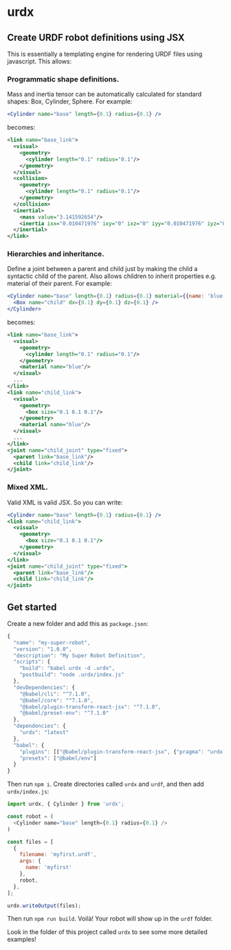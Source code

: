 # urdx
## Create URDF robot definitions using JSX

This is essentially a templating engine for rendering URDF files using javascript.
This allows:

### Programmatic shape definitions.

Mass and inertia tensor can be automatically
calculated for standard shapes: Box, Cylinder, Sphere. For example:

```jsx
<Cylinder name="base" length={0.1} radius={0.1} />
```

becomes:

```xml
<link name="base_link">
  <visual>
    <geometry>
      <cylinder length="0.1" radius="0.1"/>
    </geometry>
  </visual>
  <collision>
    <geometry>
      <cylinder length="0.1" radius="0.1"/>
    </geometry>
  </collision>
  <inertial>
    <mass value="3.141592654"/>
    <inertia ixx="0.010471976" ixy="0" ixz="0" iyy="0.010471976" iyz="0" izz="0.015707963"/>
  </inertial>
</link>
```

### Hierarchies and inheritance.

Define a joint between a parent and child just by
making the child a syntactic child of the parent. Also allows children to inherit
properties e.g. material of their parent. For example:

```jsx
<Cylinder name="base" length={0.1} radius={0.1} material={{name: 'blue'}}>
  <Box name="child" dx={0.1} dy={0.1} dz={0.1} />
</Cylinder>
```

becomes:

```xml
<link name="base_link">
  <visual>
    <geometry>
      <cylinder length="0.1" radius="0.1"/>
    </geometry>
    <material name="blue"/>
  </visual>
  ...
</link>
<link name="child_link">
  <visual>
    <geometry>
      <box size="0.1 0.1 0.1"/>
    </geometry>
    <material name="blue"/>
  </visual>
  ...
</link>
<joint name="child_joint" type="fixed">
  <parent link="base_link"/>
  <child link="child_link"/>
</joint>
```

### Mixed XML.

Valid XML is valid JSX.  So you can write:

```jsx
<Cylinder name="base" length={0.1} radius={0.1} />
<link name="child_link">
  <visual>
    <geometry>
      <box size="0.1 0.1 0.1"/>
    </geometry>
  </visual>
</link>
<joint name="child_joint" type="fixed">
  <parent link="base_link"/>
  <child link="child_link"/>
</joint>
```

## Get started

Create a new folder and add this as `package.json`:

```javascript
{
  "name": "my-super-robot",
  "version": "1.0.0",
  "description": "My Super Robot Definition",
  "scripts": {
    "build": "babel urdx -d .urdx",
    "postbuild": "node .urdx/index.js"
  },
  "devDependencies": {
    "@babel/cli": "^7.1.0",
    "@babel/core": "^7.1.0",
    "@babel/plugin-transform-react-jsx": "^7.1.0",
    "@babel/preset-env": "^7.1.0"
  },
  "dependencies": {
    "urdx": "latest"
  },
  "babel": {
    "plugins": [["@babel/plugin-transform-react-jsx", {"pragma": "urdx.createElement", "throwIfNamespace": false}]],
    "presets": ["@babel/env"]
  }
}
```

Then run `npm i`. Create directories called `urdx` and `urdf`, and
then add `urdx/index.js`:

```javascript
import urdx, { Cylinder } from 'urdx';

const robot = (
  <Cylinder name="base" length={0.1} radius={0.1} />
)

const files = [
  {
    filename: 'myfirst.urdf',
    args: {
      name: 'myfirst'
    },
    robot,
  },
];

urdx.writeOutput(files);
```

Then run `npm run build`. Voilà! Your robot will show up in the `urdf` folder.

Look in the folder of this project called `urdx` to see some more detailed examples!
